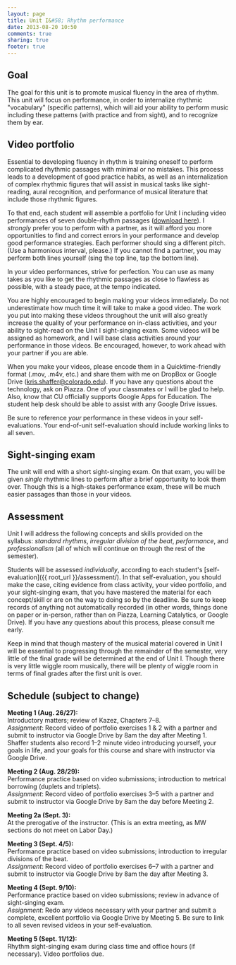 ```yaml
---
layout: page
title: Unit I&#58; Rhythm performance
date: 2013-08-20 10:50
comments: true
sharing: true
footer: true
---
```


## Goal ##

The goal for this unit is to promote musical fluency in the area of rhythm. This unit will focus on performance, in order to internalize rhythmic "vocabulary" (specific patterns), which will aid your ability to perform music including these patterns (with practice and from sight), and to recognize them by ear.

## Video portfolio ##

Essential to developing fluency in rhythm is training oneself to perform complicated rhythmic passages with minimal or no mistakes. This process leads to a development of good practice habits, as well as an internalization of complex rhythmic figures that will assist in musical tasks like sight-reading, aural recognition, and performance of musical literature that include those rhythmic figures.

To that end, each student will assemble a portfolio for Unit I including video performances of seven double-rhythm passages ([download here](2121-unit1-rhythms.pdf)). I *strongly* prefer you to perform with a partner, as it will afford you more opportunities to find and correct errors in your performance and develop good performance strategies. Each performer should sing a different pitch. (Use a harmonious interval, please.) If you cannot find a partner, you may perform both lines yourself (sing the top line, tap the bottom line).

In your video performances, strive for perfection. You can use as many takes as you like to get the rhythmic passages as close to flawless as possible, with a steady pace, at the tempo indicated.

You are highly encouraged to begin making your videos immediately. Do not underestimate how much time it will take to make a good video. The work you put into making these videos throughout the unit will also greatly increase the quality of your performance on in-class activities, and your ability to sight-read on the Unit I sight-singing exam. Some videos will be assigned as homework, and I will base class activities around your performance in those videos. Be encouraged, however, to work ahead with your partner if you are able.

When you make your videos, please encode them in a Quicktime-friendly format (.mov, .m4v, etc.) and share them with me on DropBox or Google Drive (kris.shaffer@colorado.edu). If you have any questions about the technology, ask on Piazza. One of your classmates or I will be glad to help. Also, know that CU officially supports Google Apps for Education. The student help desk should be able to assist with any Google Drive issues.

Be sure to reference *your* performance in these videos in your self-evaluations. Your end-of-unit self-evaluation should include working links to all seven.

## Sight-singing exam ##

The unit will end with a short sight-singing exam. On that exam, you will be given *single* rhythmic lines to perform after a brief opportunity to look them over. Though this is a high-stakes performance exam, these will be much easier passages than those in your videos.

## Assessment ##

Unit I will address the following concepts and skills provided on the syllabus: *standard rhythms*, *irregular division of the beat*, *performance*, and *professionalism* (all of which will continue on through the rest of the semester).

Students will be assessed *individually*, according to each student's [self-evaluation]({{ root_url }}/assessment/). In that self-evaluation, you should make the case, citing evidence from class activity, your video portfolio, and your sight-singing exam, that you have mastered the material for each concept/skill or are on the way to doing so by the deadline. Be sure to keep records of anything not automatically recorded (in other words, things done on paper or in-person, rather than on Piazza, Learning Catalytics, or Google Drive). If you have any questions about this process, please consult me early. 

Keep in mind that though mastery of the musical material covered in Unit I will be essential to progressing through the remainder of the semester, very little of the final grade will be determined at the end of Unit I. Though there is very little wiggle room musically, there will be plenty of wiggle room in terms of final grades after the first unit is over.

## Schedule (subject to change) ##

**Meeting 1 (Aug. 26/27):**  
Introductory matters; review of Kazez, Chapters 7–8.  
*Assignment*: Record video of portfolio exercises 1 & 2 with a partner and submit to instructor via Google Drive by 8am the day after Meeting 1. Shaffer students also record 1–2 minute video introducing yourself, your goals in life, and your goals for this course and share with instructor via Google Drive.

**Meeting 2 (Aug. 28/29):**  
Performance practice based on video submissions; introduction to metrical borrowing (duplets and triplets).  
*Assignment*: Record video of portfolio exercises 3–5 with a partner and submit to instructor via Google Drive by 8am the day before Meeting 2.

**Meeting 2a (Sept. 3):**  
At the prerogative of the instructor. (This is an extra meeting, as MW sections do not meet on Labor Day.)

**Meeting 3 (Sept. 4/5):**  
Performance practice based on video submissions; introduction to irregular divisions of the beat.  
*Assignment*: Record video of portfolio exercises 6–7 with a partner and submit to instructor via Google Drive by 8am the day after Meeting 3.

**Meeting 4 (Sept. 9/10):**  
Performance practice based on video submissions; review in advance of sight-singing exam.  
*Assignment*: Redo any videos necessary with your partner and submit a complete, excellent portfolio via Google Drive by Meeting 5. Be sure to link to all seven revised videos in your self-evaluation.

**Meeting 5 (Sept. 11/12):**  
Rhythm sight-singing exam during class time and office hours (if necessary). Video portfolios due.